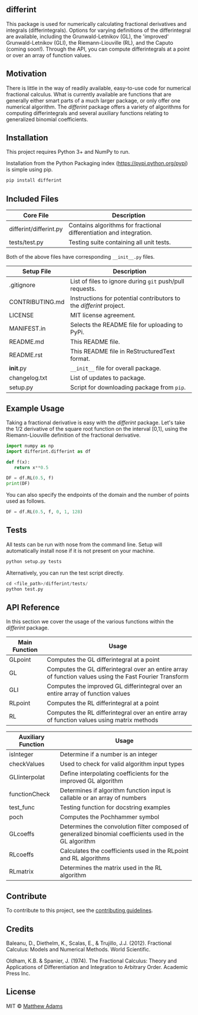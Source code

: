 ## differint
This package is used for numerically calculating fractional derivatives and integrals (differintegrals). Options for varying definitions of the differintegral are available, including the Grunwald-Letnikov (GL), the 'improved' Grunwald-Letnikov (GLI), the Riemann-Liouville (RL), and the Caputo (coming soon!). Through the API, you can compute differintegrals at a point or over an array of function values.

## Motivation
There is little in the way of readily available, easy-to-use code for numerical fractional calculus. What is currently available are functions that are generally either smart parts of a much larger package, or only offer one numerical algorithm. The *differint* package offers a variety of algorithms for computing differintegrals and several auxiliary functions relating to generalized binomial coefficients.

## Installation
This project requires Python 3+ and NumPy to run.

Installation from the Python Packaging index (https://pypi.python.org/pypi) is simple using pip.

```python
pip install differint
```

## Included Files
Core File | Description
--------- | -----------
differint/differint.py | Contains algorithms for fractional differentiation and integration.
tests/test.py | Testing suite containing all unit tests.

Both of the above files have corresponding `__init__.py` files.

Setup File | Description
---------- | -----------
.gitignore | List of files to ignore during `git` push/pull requests.
CONTRIBUTING.md | Instructions for potential contributors to the *differint* project.
LICENSE | MIT license agreement.
MANIFEST.in | Selects the README file for uploading to PyPi.
README.md | This README file.
README.rst | This README file in ReStructuredText format.
__init__.py | `__init__` file for overall package.
changelog.txt | List of updates to package.
setup.py | Script for downloading package from `pip`.

## Example Usage
Taking a fractional derivative is easy with the *differint* package. Let's take the 1/2 derivative of the square root function on the interval [0,1], using the Riemann-Liouville definition of the fractional derivative.

```python
import numpy as np
import differint.differint as df

def f(x):
   return x**0.5

DF = df.RL(0.5, f)
print(DF)
```

You can also specify the endpoints of the domain and the number of points used as follows.

```python
DF = df.RL(0.5, f, 0, 1, 128)
```

## Tests
All tests can be run with nose from the command line. Setup will automatically install nose if it is not present on your machine.

```python
python setup.py tests
```

Alternatively, you can run the test script directly.

```python
cd <file_path>/differint/tests/
python test.py
```

## API Reference
In this section we cover the usage of the various functions within the *differint* package.

Main Function | Usage
------------- | -----
GLpoint | Computes the GL differintegral at a point
GL | Computes the GL differintegral over an entire array of function values using the Fast Fourier Transform
GLI | Computes the improved GL differintegral over an entire array of function values
RLpoint | Computes the RL differintegral at a point
RL | Computes the RL differintegral over an entire array of function values using matrix methods

Auxiliary Function | Usage
------------------ | -----
isInteger | Determine if a number is an integer
checkValues | Used to check for valid algorithm input types
GLIinterpolat | Define interpolating coefficients for the improved GL algorithm
functionCheck | Determines if algorithm function input is callable or an array of numbers
test_func | Testing function for docstring examples
poch | Computes the Pochhammer symbol
GLcoeffs | Determines the convolution filter composed of generalized binomial coefficients used in the GL algorithm
RLcoeffs | Calculates the coefficients used in the RLpoint and RL algorithms
RLmatrix | Determines the matrix used in the RL algorithm

## Contribute
To contribute to this project, see the [contributing guidelines](https://github.com/snimpids/differint/blob/master/CONTRIBUTING.md).

## Credits
Baleanu, D., Diethelm, K., Scalas, E., & Trujillo, J.J. (2012). Fractional Calculus: Models and Numerical Methods. World Scientific.

Oldham, K.B. & Spanier, J. (1974). The Fractional Calculus: Theory and Applications of Differentiation and Integration to Arbitrary Order. Academic Press Inc. 

## License

MIT © [Matthew Adams](2018)
